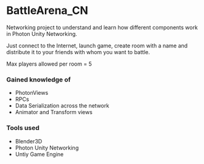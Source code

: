 # BattleArena_CN


Networking project to understand and learn how different components work in Photon Unity Networking.

Just connect to the Internet, launch game, create room with a name and distribute it to your friends with whom you want to battle.

Max players allowed per room = 5

### Gained knowledge of

* PhotonViews
* RPCs
* Data Serialization across the network
* Animator and Transform views

### Tools used

* Blender3D
* Photon Unity Networking
* Untiy Game Engine
